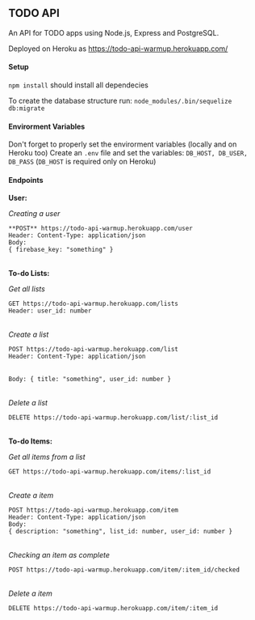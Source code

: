 TODO API
--------

An API for TODO apps using Node.js, Express and PostgreSQL.

Deployed on Heroku as https://todo-api-warmup.herokuapp.com/

#### Setup
`npm install` should install all dependecies

To create the database structure run:
`node_modules/.bin/sequelize db:migrate`

#### Envirorment Variables
Don't forget to properly set the envirorment variables (locally and on Heroku too)
Create an `.env` file and set the variables:
`DB_HOST, DB_USER, DB_PASS` (`DB_HOST` is required only on Heroku)


#### Endpoints


**User:**

*Creating a user*

`**POST** https://todo-api-warmup.herokuapp.com/user`<br />
`Header: Content-Type: application/json`<br />
`Body:`<br />
`{
  firebase_key: "something"
}
`<br /><br />


**To-do Lists:**

*Get all lists*

`GET https://todo-api-warmup.herokuapp.com/lists`<br />
`Header: user_id: number`<br /><br />


*Create a list*

`POST https://todo-api-warmup.herokuapp.com/list`<br />
`Header: Content-Type: application/json`<br /><br />

`Body: {
  title: "something",
  user_id: number
}`<br /><br />


*Delete a list*

`DELETE https://todo-api-warmup.herokuapp.com/list/:list_id`<br /><br />


**To-do Items:**

*Get all items from a list*

`GET https://todo-api-warmup.herokuapp.com/items/:list_id`<br /><br />


*Create a item*

`POST https://todo-api-warmup.herokuapp.com/item`<br />
`Header: Content-Type: application/json`<br />
`Body:`  
`{
  description: "something",
  list_id: number,
  user_id: number
}
`<br /><br />

*Checking an item as complete*

`POST https://todo-api-warmup.herokuapp.com/item/:item_id/checked`<br /><br />


*Delete a item*

`DELETE https://todo-api-warmup.herokuapp.com/item/:item_id`
